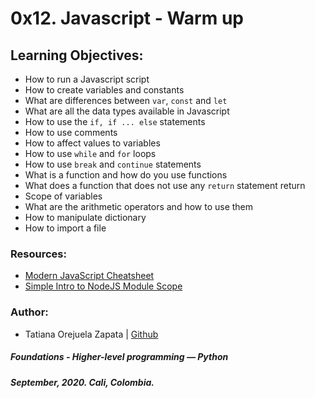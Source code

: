 # 0x12. Javascript - Warm up

## Learning Objectives:
* How to run a Javascript script
* How to create variables and constants
* What are differences between `var`, `const` and `let`
* What are all the data types available in Javascript
* How to use the `if, if ... else` statements
* How to use comments
* How to affect values to variables
* How to use `while` and `for` loops
* How to use `break` and `continue` statements
* What is a function and how do you use functions
* What does a function that does not use any `return` statement return
* Scope of variables
* What are the arithmetic operators and how to use them
* How to manipulate dictionary
* How to import a file

### Resources:
* [Modern JavaScript Cheatsheet](https://github.com/mbeaudru/modern-js-cheatsheet)
* [Simple Intro to NodeJS Module Scope](http://51elliot.blogspot.com/2012/01/simple-intro-to-nodejs-module-scope.html)

### Author:
* Tatiana Orejuela Zapata | [Github](https://github.com/tatsOre)

##### Foundations - Higher-level programming ― Python
##### September, 2020. Cali, Colombia.